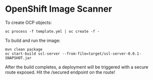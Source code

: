 # OpenShift Image Scanner

To create OCP objects:
```
oc process -f template.yml | oc create -f -
```
To build and run the image:
```
mvn clean package
oc start-build ssl-server --from-file=target/ssl-server-0.0.1-SNAPSHOT.jar
```
After the build completes, a deployment will be triggered with a secure route exposed.
Hit the /secured endpoint on the route!
